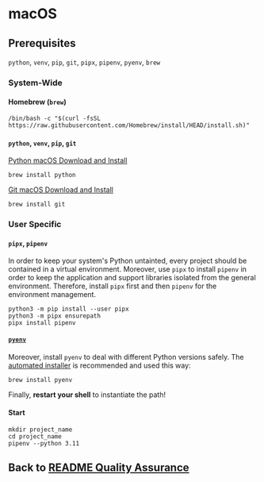 # macOS

## Prerequisites

`python`, `venv`, `pip`, `git`, `pipx`, `pipenv`, `pyenv`, `brew`

### System-Wide

#### Homebrew (`brew`)
```shell
/bin/bash -c "$(curl -fsSL https://raw.githubusercontent.com/Homebrew/install/HEAD/install.sh)"
```

#### `python`, `venv`, `pip`, `git`

[Python macOS Download and Install](https://www.python.org/downloads/macos/)

```shell
brew install python
```

[Git macOS Download and Install](https://git-scm.com/download/mac)

```shell
brew install git
```

### User Specific

#### `pipx`, `pipenv` 

In order to keep your system's Python untainted, every project should be
contained in a virtual environment. Moreover, use `pipx` to install `pipenv`
in order to keep the application and support libraries isolated from
the general environment. Therefore, install `pipx` first and then `pipenv` for
the environment management.

```shell
python3 -m pip install --user pipx
python3 -m pipx ensurepath
pipx install pipenv
```

#### [`pyenv`](https://github.com/pyenv/pyenv#homebrew-in-macos)

Moreover, install `pyenv` to deal with different Python versions safely.
The [automated installer](https://github.com/pyenv/pyenv#homebrew-in-macos) is
recommended and used this way:

```shell
brew install pyenv
```

Finally, **restart your shell** to instantiate the path!

#### Start

```shell
mkdir project_name
cd project_name
pipenv --python 3.11
```

## Back to [README Quality Assurance](../README.md#quality-assurance)
